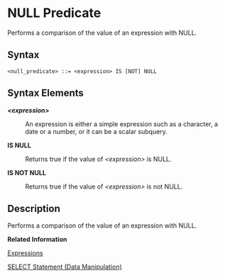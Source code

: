 <!-- loio20fa62ef75191014a797dae048566adc -->

# NULL Predicate

Performs a comparison of the value of an expression with NULL.



<a name="loio20fa62ef75191014a797dae048566adc__sql_predicates_null_predicate_1sql_predicates_null_predicate_syntax"/>

## Syntax

```
<null_predicate> ::= <expression> IS [NOT] NULL
```



<a name="loio20fa62ef75191014a797dae048566adc__sql_predicates_null_predicate_1sql_predicates_null_predicate_syntax_elements"/>

## Syntax Elements


<dl>
<dt><b>

*<expression\>*

</b></dt>
<dd>

An expression is either a simple expression such as a character, a date or a number, or it can be a scalar subquery.



</dd><dt><b>

IS NULL

</b></dt>
<dd>

Returns true if the value of *<expression\>* is NULL.



</dd><dt><b>

IS NOT NULL

</b></dt>
<dd>

Returns true if the value of *<expression\>* is not NULL.



</dd>
</dl>



<a name="loio20fa62ef75191014a797dae048566adc__sql_predicates_null_predicate_1sql_predicates_null_predicate_description"/>

## Description

Performs a comparison of the value of an expression with NULL.

**Related Information**  


[Expressions](expressions-20a4389.md "An expression is a clause that can be evaluated to return values.")

[SELECT Statement \(Data Manipulation\)](012-SQL-Statements/select-statement-data-manipulation-20fcf24.md "Queries data from the database.")

